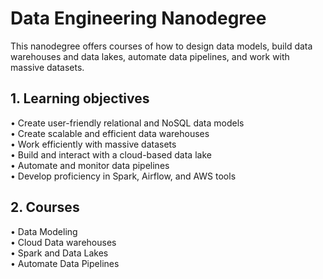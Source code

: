 # Data Engineering Nanodegree 
This nanodegree offers courses of how to design data models, build data warehouses and data lakes, automate data pipelines, and work with massive datasets. 

## 1. Learning objectives 
• Create user-friendly relational and NoSQL data models\
• Create scalable and efficient data warehouses\
• Work efficiently with massive datasets\
• Build and interact with a cloud-based data lake\
• Automate and monitor data pipelines\
• Develop proficiency in Spark, Airflow, and AWS tools

## 2. Courses
• Data Modeling\
• Cloud Data warehouses\
• Spark and Data Lakes\
• Automate Data Pipelines
